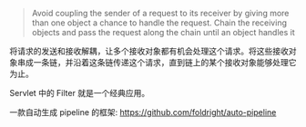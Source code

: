 > Avoid coupling the sender of a request to its receiver by giving more than one object a chance to handle the request. Chain the receiving objects and pass the request along the chain until an object handles it

将请求的发送和接收解耦，让多个接收对象都有机会处理这个请求。将这些接收对象串成一条链，并沿着这条链传递这个请求，直到链上的某个接收对象能够处理它为止。

Servlet 中的 Filter 就是一个经典应用。

一款自动生成 pipeline 的框架: https://github.com/foldright/auto-pipeline